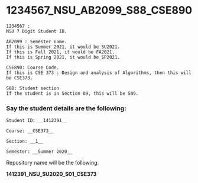 # 1234567_NSU_AB2099_S88_CSE890

```
1234567 : 
NSU 7 Digit Student ID. 
```

```
AB2099 : Semester name. 
If this is Summer 2021, it would be SU2021. 
If this is Fall 2021, it would be FA2021. 
If this is Spring 2021, it would be SP2021. 
```

```
CSE890: Course Code.
If this is CSE 373 : Design and analysis of Algorithms, then this will be CSE373. 
```

```
S88: Student section
If the student is in Section 09, this will be S09.
```

### Say the student details are the following:

```
Student ID: __1412391__

Course: __CSE373__

Section: __1__

Semester: __Summer 2020__
```

Repository name will be the following:

**1412391_NSU_SU2020_S01_CSE373**
